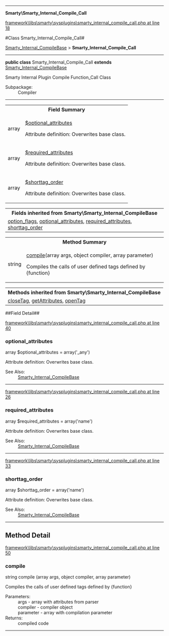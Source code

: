 

- - -

**Smarty\Smarty_Internal_Compile_Call**


<a href="https://github.com/JeyDotC/Hirudo/blob/master/framework/libs/smarty/sysplugins/smarty_internal_compile_call.php#L18" target='_blank'>framework\libs\smarty\sysplugins\smarty_internal_compile_call.php at line 18</a>

#Class Smarty_Internal_Compile_Call#

<a href="https://github.com/JeyDotC/Hirudo-docs/blob/master/Smarty/Smarty_Internal_CompileBase.md">Smarty_Internal_CompileBase</a>
 &gt; **Smarty_Internal_Compile_Call**




- - -

<p><strong>public  class</strong> <span>Smarty_Internal_Compile_Call</span>
<strong>extends</strong> <a href="https://github.com/JeyDotC/Hirudo-docs/blob/master/Smarty/Smarty_Internal_CompileBase.md">Smarty_Internal_CompileBase</a>

</p>

<div class="comment" id="overview_description"><p>Smarty Internal Plugin Compile Function_Call Class</p></div>

<dl>
<dt>Subpackage:</dt>
<dd>Compiler</dd>
</dl>


<hr />



<table id="summary_field">
<tr><th colspan="2">Field Summary</th></tr>
<tr>
<td><span class='k'></span> <span class='nx'>array</span></td>
<td class="description"><p class="name" ><a href="optional_attributes"> $optional_attributes</a>
                                </p><p class="description">Attribute definition: Overwrites base class.</p></td>
</tr>
<tr>
<td><span class='k'></span> <span class='nx'>array</span></td>
<td class="description"><p class="name" ><a href="required_attributes"> $required_attributes</a>
                                </p><p class="description">Attribute definition: Overwrites base class.</p></td>
</tr>
<tr>
<td><span class='k'></span> <span class='nx'>array</span></td>
<td class="description"><p class="name" ><a href="shorttag_order"> $shorttag_order</a>
                                </p><p class="description">Attribute definition: Overwrites base class.</p></td>
</tr>
</table>

<table class="inherit">
<tr><th colspan="2">Fields inherited from Smarty\Smarty_Internal_CompileBase</th></tr>
<tr><td><a href="https://github.com/JeyDotC/Hirudo-docs/blob/master/Smarty/Smarty_Internal_CompileBase.md#option_flags">option_flags</a>, <a href="https://github.com/JeyDotC/Hirudo-docs/blob/master/Smarty/Smarty_Internal_CompileBase.md#optional_attributes">optional_attributes</a>, <a href="https://github.com/JeyDotC/Hirudo-docs/blob/master/Smarty/Smarty_Internal_CompileBase.md#required_attributes">required_attributes</a>, <a href="https://github.com/JeyDotC/Hirudo-docs/blob/master/Smarty/Smarty_Internal_CompileBase.md#shorttag_order">shorttag_order</a></td></tr></table>

<table id="summary_method">
<tr><th colspan="2">Method Summary</th></tr>
<tr>
<td><span class='k'></span> <span class='nx'>string</span></td>
<td class="description"><p class="name"><a href="#compile">compile</a>(array args, object compiler, array parameter)</p><p class="description">Compiles the calls of user defined tags defined by {function}</p></td>
</tr>
</table>

<table class="inherit">
<tr><th colspan="2">Methods inherited from Smarty\Smarty_Internal_CompileBase</th></tr>
<tr><td><a href="https://github.com/JeyDotC/Hirudo-docs/blob/master/Smarty/Smarty_Internal_CompileBase.md#closetag">closeTag</a>, <a href="https://github.com/JeyDotC/Hirudo-docs/blob/master/Smarty/Smarty_Internal_CompileBase.md#getattributes">getAttributes</a>, <a href="https://github.com/JeyDotC/Hirudo-docs/blob/master/Smarty/Smarty_Internal_CompileBase.md#opentag">openTag</a></td></tr></table>

##Field Detail##

<a href="https://github.com/JeyDotC/Hirudo/blob/master/framework/libs/smarty/sysplugins/smarty_internal_compile_call.php#L40" target='_blank'>framework\libs\smarty\sysplugins\smarty_internal_compile_call.php at line 40</a>

<h3 id="optional_attributes">optional_attributes</h3>
<span class='k'></span> <span class='nx'>array</span><span class='no'> $optional_attributes</span><span class='o'> = array('_any')</span>

<div class="details">
<p>Attribute definition: Overwrites base class.</p><dl>
<dt>See Also:</dt>
<dd><a href="../smarty/smarty_internal_compilebase.html">Smarty_Internal_CompileBase</a></dd>
</dl>

</div>

- - -


<a href="https://github.com/JeyDotC/Hirudo/blob/master/framework/libs/smarty/sysplugins/smarty_internal_compile_call.php#L26" target='_blank'>framework\libs\smarty\sysplugins\smarty_internal_compile_call.php at line 26</a>

<h3 id="required_attributes">required_attributes</h3>
<span class='k'></span> <span class='nx'>array</span><span class='no'> $required_attributes</span><span class='o'> = array('name')</span>

<div class="details">
<p>Attribute definition: Overwrites base class.</p><dl>
<dt>See Also:</dt>
<dd><a href="../smarty/smarty_internal_compilebase.html">Smarty_Internal_CompileBase</a></dd>
</dl>

</div>

- - -


<a href="https://github.com/JeyDotC/Hirudo/blob/master/framework/libs/smarty/sysplugins/smarty_internal_compile_call.php#L33" target='_blank'>framework\libs\smarty\sysplugins\smarty_internal_compile_call.php at line 33</a>

<h3 id="shorttag_order">shorttag_order</h3>
<span class='k'></span> <span class='nx'>array</span><span class='no'> $shorttag_order</span><span class='o'> = array('name')</span>

<div class="details">
<p>Attribute definition: Overwrites base class.</p><dl>
<dt>See Also:</dt>
<dd><a href="../smarty/smarty_internal_compilebase.html">Smarty_Internal_CompileBase</a></dd>
</dl>

</div>

- - -

<h2 id="detail_method">Method Detail</h2>

<a href="https://github.com/JeyDotC/Hirudo/blob/master/framework/libs/smarty/sysplugins/smarty_internal_compile_call.php#L50" target='_blank'>framework\libs\smarty\sysplugins\smarty_internal_compile_call.php at line 50</a>

<h3 id="compile()">compile</h3>
<span class='k'></span> <span class='nx'>string</span> <span class='nf'>compile</span> (array args, object compiler, array parameter)

<div class="details">
<p>Compiles the calls of user defined tags defined by {function}</p><dl>
<dt>Parameters:</dt>
<dd>args - array with attributes from parser</dd>
<dd>compiler - compiler object</dd>
<dd>parameter - array with compilation parameter</dd>
<dt>Returns:</dt>
<dd>compiled code</dd>
</dl>

</div>

- - -

